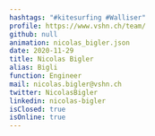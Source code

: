 ```yaml
---
hashtags: "#kitesurfing #Walliser"
profile: https://www.vshn.ch/team/
github: null
animation: nicolas_bigler.json
date: 2020-11-29
title: Nicolas Bigler
alias: Bigli
function: Engineer
mail: nicolas.bigler@vshn.ch
twitter: NicolasBigler
linkedin: nicolas-bigler
isClosed: true
isOnline: true
---
```

